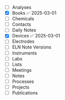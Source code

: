 - [ ] Analyses
- [x] Books ✅ 2025-03-01
- [ ] Chemicals
- [ ] Contacts
- [ ] Daily Notes
- [x] Devices ✅ 2025-03-01
- [ ] Electrodes
- [ ] ELN Note Versions
- [ ] Instruments
- [ ] Labs
- [ ] Lists
- [ ] Meetings
- [ ] Notes
- [ ] Processes
- [ ] Projects
- [ ] Publications